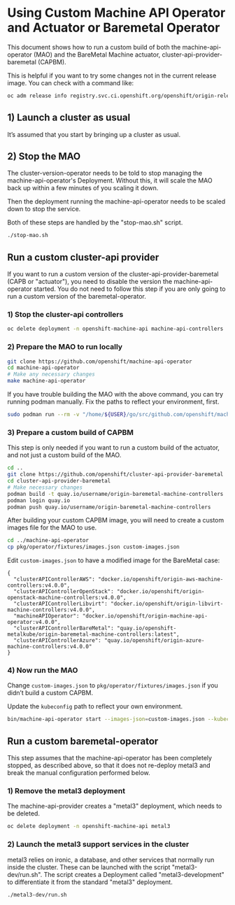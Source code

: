 # Using Custom Machine API Operator and Actuator or Baremetal Operator

This document shows how to run a custom build of both the machine-api-operator
(MAO) and the BareMetal Machine actuator, cluster-api-provider-baremetal
(CAPBM).

This is helpful if you want to try some changes not in the current release
image.  You can check with a command like:

```sh
oc adm release info registry.svc.ci.openshift.org/openshift/origin-release:v4.0 --commits | grep baremetal
```

## 1) Launch a cluster as usual

It’s assumed that you start by bringing up a cluster as usual.

## 2) Stop the MAO

The cluster-version-operator needs to be told to stop managing the
machine-api-operator's Deployment. Without this, it will scale the MAO
back up within a few minutes of you scaling it down.

Then the deployment running the machine-api-operator needs to be
scaled down to stop the service.

Both of these steps are handled by the "stop-mao.sh" script.

```sh
./stop-mao.sh
```

## Run a custom cluster-api provider

If you want to run a custom version of the
cluster-api-provider-baremetal (CAPB or "actuator"), you need to
disable the version the machine-api-operator started. You do not need
to follow this step if you are only going to run a custom version of
the baremetal-operator.

### 1) Stop the cluster-api controllers

```sh
oc delete deployment -n openshift-machine-api machine-api-controllers
```

### 2) Prepare the MAO to run locally

```sh
git clone https://github.com/openshift/machine-api-operator
cd machine-api-operator
# Make any necessary changes
make machine-api-operator
```

If you have trouble building the MAO with the above command, you can try
running podman manually.  Fix the paths to reflect your environment, first.

```sh
sudo podman run --rm -v "/home/${USER}/go/src/github.com/openshift/machine-api-operator":/go/src/github.com/openshift/machine-api-operator:Z -w /go/src/github.com/openshift/machine-api-operator golang:1.10 ./hack/go-build.sh machine-api-operator
```

### 3) Prepare a custom build of CAPBM

This step is only needed if you want to run a custom build of the actuator, and
not just a custom build of the MAO.

```sh
cd ..
git clone https://github.com/openshift/cluster-api-provider-baremetal
cd cluster-api-provider-baremetal
# Make necessary changes
podman build -t quay.io/username/origin-baremetal-machine-controllers .
podman login quay.io
podman push quay.io/username/origin-baremetal-machine-controllers
```

After building your custom CAPBM image, you will need to create a custom images
file for the MAO to use.

```sh
cd ../machine-api-operator
cp pkg/operator/fixtures/images.json custom-images.json
```

Edit `custom-images.json` to have a modified image for the BareMetal case:

```
{
  "clusterAPIControllerAWS": "docker.io/openshift/origin-aws-machine-controllers:v4.0.0",
  "clusterAPIControllerOpenStack": "docker.io/openshift/origin-openstack-machine-controllers:v4.0.0",
  "clusterAPIControllerLibvirt": "docker.io/openshift/origin-libvirt-machine-controllers:v4.0.0",
  "machineAPIOperator": "docker.io/openshift/origin-machine-api-operator:v4.0.0",
  "clusterAPIControllerBareMetal": "quay.io/openshift-metalkube/origin-baremetal-machine-controllers:latest",
  "clusterAPIControllerAzure": "quay.io/openshift/origin-azure-machine-controllers:v4.0.0"
}
```

### 4) Now run the MAO

Change `custom-images.json` to `pkg/operator/fixtures/images.json` if you
didn’t build a custom CAPBM.

Update the `kubeconfig` path to reflect your own environment.

```sh
bin/machine-api-operator start --images-json=custom-images.json --kubeconfig=/home/${USER}/dev-scripts/ocp/$CLUSTER_NAME/auth/kubeconfig -v 4
```

## Run a custom baremetal-operator

This step assumes that the machine-api-operator has been completely
stopped, as described above, so that it does not re-deploy metal3 and
break the manual configuration performed below.

### 1) Remove the metal3 deployment

The machine-api-provider creates a "metal3" deployment, which needs to
be deleted.

```sh
oc delete deployment -n openshift-machine-api metal3
```

### 2) Launch the metal3 support services in the cluster

metal3 relies on ironic, a database, and other services that normally
run inside the cluster. These can be launched with the script
"metal3-dev/run.sh". The script creates a Deployment called
"metal3-development" to differentiate it from the standard "metal3"
deployment.

```sh
./metal3-dev/run.sh
```
